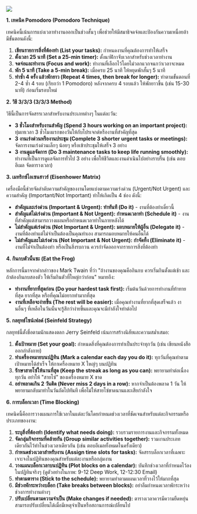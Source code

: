 ![](images/get_done.jpg)

**1. เทคนิค Pomodoro (Pomodoro Technique)**

เทคนิคนี้เน้นการแบ่งเวลาทำงานออกเป็นช่วงสั้นๆ เพื่อช่วยให้มีสมาธิจดจ่อและป้องกันความเหนื่อยล้า มีขั้นตอนดังนี้:

1.  **เขียนรายการสิ่งที่ต้องทำ (List your tasks):** กำหนดงานที่คุณต้องการทำให้เสร็จ
2.  **ตั้งเวลา 25 นาที (Set a 25-min timer):** ตั้งนาฬิกาจับเวลาสำหรับช่วงเวลาทำงาน
3.  **จดจ่อและทำงาน (Focus and work):** ทำงานที่เลือกไว้โดยไม่วอกแวกจนกว่าเวลาจะหมด
4.  **พัก 5 นาที (Take a 5-min break):** เมื่อครบ 25 นาที ให้หยุดพักสั้นๆ 5 นาที
5.  **ทำซ้ำ 4 ครั้ง แล้วพักยาว (Repeat 4 times, then break for longer):** ทำตามขั้นตอนที่ 2-4 ซ้ำ 4 รอบ (เรียกว่า 1 Pomodoro) หลังจากครบ 4 รอบแล้ว ให้พักยาวขึ้น (เช่น 15-30 นาที) ก่อนเริ่มรอบใหม่

**2. วิธี 3/3/3 (3/3/3 Method)**

วิธีนี้เป็นการจัดสรรเวลาสำหรับงานประเภทต่างๆ ในแต่ละวัน:

*   **3 ชั่วโมงสำหรับงานสำคัญ (Spend 3 hours working on an important project):** ทุ่มเทเวลา 3 ชั่วโมงแรกของวันให้กับโปรเจกต์หรืองานที่สำคัญที่สุด
*   **3 งานเร่งด่วนหรืองานประชุม (Complete 3 shorter urgent tasks or meetings):** จัดการงานเร่งด่วนเล็กๆ น้อยๆ หรือเข้าประชุมให้เสร็จ 3 อย่าง
*   **3 งานดูแลจัดการ (Do 3 maintenance tasks to keep life running smoothly):** ทำงานที่เป็นการดูแลจัดการทั่วไป 3 อย่าง เพื่อให้ชีวิตและงานดำเนินไปอย่างราบรื่น (เช่น ตอบอีเมล จัดตารางเวลา)

**3. เมทริกซ์ไอเซนฮาวร์ (Eisenhower Matrix)**

เครื่องมือนี้ช่วยจัดลำดับความสำคัญของงานโดยแบ่งตามความเร่งด่วน (Urgent/Not Urgent) และความสำคัญ (Important/Not Important) ทำให้เกิดเป็น 4 ช่อง ดังนี้:

*   **สำคัญและเร่งด่วน (Important & Urgent): ทำทันที (Do it)** - งานที่ต้องทำเดี๋ยวนี้
*   **สำคัญแต่ไม่เร่งด่วน (Important & Not Urgent): กำหนดเวลาทำ (Schedule it)** - งานที่สำคัญแต่สามารถวางแผนหรือกำหนดเวลาทำในภายหลังได้
*   **ไม่สำคัญแต่เร่งด่วน (Not Important & Urgent): มอบหมายให้ผู้อื่น (Delegate it)** - งานที่ต้องทำแต่ไม่จำเป็นต้องเป็นคุณทำเอง สามารถมอบหมายให้คนอื่นได้
*   **ไม่สำคัญและไม่เร่งด่วน (Not Important & Not Urgent): กำจัดทิ้ง (Eliminate it)** - งานที่ไม่จำเป็นต้องทำ หรือเป็นสิ่งรบกวน ควรกำจัดออกจากรายการสิ่งที่ต้องทำ

**4. กินกบตัวนั้นซะ (Eat the Frog)**

หลักการนี้มาจากคำกล่าวของ Mark Twain ที่ว่า "ถ้างานของคุณคือกินกบ ควรเริ่มกินตั้งแต่เช้า และถ้าต้องกินกบสองตัว ให้เริ่มกินตัวที่ใหญ่กว่าก่อน" หมายถึง:

*   **ทำงานที่ยากที่สุดก่อน (Do your hardest task first):** เริ่มต้นวันด้วยการทำงานที่ท้าทายที่สุด ยากที่สุด หรือที่คุณไม่อยากทำมากที่สุด
*   **งานที่เหลือจะง่ายขึ้น (The rest will be easier):** เมื่อคุณทำงานที่ยากที่สุดเสร็จแล้ว งานอื่นๆ ที่เหลือในวันนั้นจะรู้สึกว่าง่ายขึ้นและคุณจะมีกำลังใจทำต่อไป

**5. กลยุทธ์ไซน์เฟลด์ (Seinfeld Strategy)**

กลยุทธ์นี้ตั้งชื่อตามนักแสดงตลก Jerry Seinfeld เน้นการสร้างนิสัยและความสม่ำเสมอ:

1.  **ตั้งเป้าหมาย (Set your goal):** กำหนดสิ่งที่คุณต้องการทำเป็นประจำทุกวัน (เช่น เขียนหนังสือ ออกกำลังกาย)
2.  **ทำเครื่องหมายบนปฏิทิน (Mark a calendar each day you do it):** ทุกวันที่คุณทำตามเป้าหมายได้สำเร็จ ให้กาเครื่องหมาย X ใหญ่ๆ บนปฏิทิน
3.  **รักษาสายโซ่ให้นานที่สุด (Keep the streak as long as you can):** พยายามทำต่อเนื่องทุกวัน อย่าให้ "สายโซ่" ของเครื่องหมาย X ขาด
4.  **อย่าพลาดเกิน 2 วันติด (Never miss 2 days in a row):** หากจำเป็นต้องพลาด 1 วัน ให้พยายามกลับมาทำในวันถัดไปทันที เพื่อไม่ให้สายโซ่ขาดนานและเสียกำลังใจ

**6. การบล็อกเวลา (Time Blocking)**

เทคนิคนี้คือการวางแผนการใช้เวลาในแต่ละวันโดยกำหนดช่วงเวลาที่ชัดเจนสำหรับแต่ละกิจกรรมหรือประเภทของงาน:

1.  **ระบุสิ่งที่ต้องทำ (Identify what needs doing):** รวบรวมรายการงานและกิจกรรมทั้งหมด
2.  **จัดกลุ่มกิจกรรมที่คล้ายกัน (Group similar activities together):** รวมงานประเภทเดียวกันไว้ทำในช่วงเวลาเดียวกัน (เช่น ตอบอีเมลทั้งหมดในครั้งเดียว)
3.  **กำหนดช่วงเวลาสำหรับงาน (Assign time slots for tasks):** จัดสรรบล็อกเวลาที่เฉพาะเจาะจงในปฏิทินของคุณสำหรับแต่ละงานหรือกลุ่มงาน
4.  **วางแผนบล็อกเวลาบนปฏิทิน (Plot blocks on a calendar):** บันทึกช่วงเวลาที่กำหนดไว้ลงในปฏิทินจริงๆ (ดูตัวอย่างในภาพ: 9-12 Deep Work, 12-12:30 Email)
5.  **ทำตามตาราง (Stick to the schedule):** พยายามทำตามแผนเวลาที่วางไว้ให้มากที่สุด
6.  **มีช่วงพักระหว่างบล็อก (Take breaks between blocks):** อย่าลืมกำหนดเวลาพักระหว่างช่วงการทำงานต่างๆ
7.  **ปรับเปลี่ยนตามความจำเป็น (Make changes if needed):** ตารางเวลาควรมีความยืดหยุ่น สามารถปรับเปลี่ยนได้เมื่อมีเหตุจำเป็นหรือสถานการณ์เปลี่ยนไป
